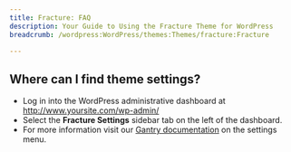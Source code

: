 ```yaml
---
title: Fracture: FAQ
description: Your Guide to Using the Fracture Theme for WordPress
breadcrumb: /wordpress:WordPress/themes:Themes/fracture:Fracture

---
```


Where can I find theme settings?
-----
* Log in into the WordPress administrative dashboard at http://www.yoursite.com/wp-admin/
* Select the **Fracture Settings** sidebar tab on the left of the dashboard.
* For more information visit our [Gantry documentation][gantry] on the settings menu.



[gantry]: http://gantry-framework.org/documentation/wordpress/configure/